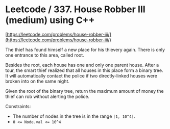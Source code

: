 # Leetcode / 337. House Robber III (medium) using C++

[https://leetcode.com/problems/house-robber-iii/](https://leetcode.com/problems/house-robber-iii/)

The thief has found himself a new place for his thievery again. There is only one entrance to this area, called root.

Besides the root, each house has one and only one parent house. After a tour, the smart thief realized that all houses in this place form a binary tree. It will automatically contact the police if two directly-linked houses were broken into on the same night.

Given the root of the binary tree, return the maximum amount of money the thief can rob without alerting the police.

Constraints:

- The number of nodes in the tree is in the range `[1, 10^4]`.
- `0 <= Node.val <= 10^4`
